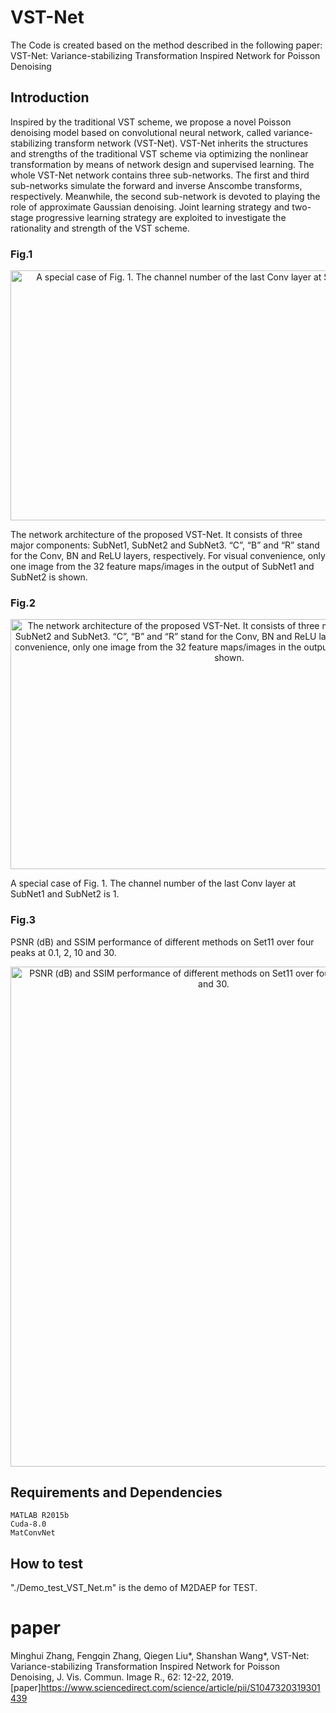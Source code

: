 # VST-Net
The Code is created based on the method described in the following paper:
VST-Net: Variance-stabilizing Transformation Inspired Network for Poisson Denoising 

## Introduction 
Inspired by the traditional VST scheme, we propose a novel Poisson denoising model based on convolutional neural network, called variance-stabilizing transform network (VST-Net). VST-Net inherits the structures and strengths of the traditional VST scheme via optimizing the nonlinear transformation by means of network design and supervised learning. The whole VST-Net network contains three sub-networks. The first and third sub-networks simulate the forward and inverse Anscombe transforms, respectively. Meanwhile, the second sub-network is devoted to playing the role of approximate Gaussian denoising. Joint learning strategy and two-stage progressive learning strategy are exploited to investigate the rationality and strength of the VST scheme. 

### Fig.1
<div align=center><img src="https://github.com/yqx7150/VST-Net/blob/master/fig/fig1.png" width="700" height="400" alt="A special case of Fig. 1. The channel number of the last Conv layer at SubNet1 and SubNet2 is 1."/></div>
 
The network architecture of the proposed VST-Net. It consists of three major components: SubNet1, SubNet2 and SubNet3. “C”, “B” and “R” stand for the Conv, BN and ReLU layers, respectively. For visual convenience, only one image from the 32 feature maps/images in the output of SubNet1 and SubNet2 is shown.
### Fig.2
<div align=center><img src="https://github.com/yqx7150/VST-Net/blob/master/fig/fig2.png" width="700" height="400" alt="The network architecture of the proposed VST-Net. It consists of three major components: SubNet1, SubNet2 and SubNet3. “C”, “B” and “R” stand for the Conv, BN and ReLU layers, respectively. For visual convenience, only one image from the 32 feature maps/images in the output of SubNet1 and SubNet2 is shown."/></div>

A special case of Fig. 1. The channel number of the last Conv layer at SubNet1 and SubNet2 is 1.
### Fig.3
PSNR (dB) and SSIM performance of different methods on Set11 over four peaks at 0.1, 2, 10 and 30.
<div align=center><img src="https://github.com/yqx7150/VST-Net/blob/master/fig/fig3.png" width="650" height="800" alt="PSNR (dB) and SSIM performance of different methods on Set11 over four peaks at 0.1, 2, 10 and 30."/></div>

## Requirements and Dependencies
    MATLAB R2015b
    Cuda-8.0
    MatConvNet

## How to test
"./Demo_test_VST_Net.m" is the demo of M2DAEP for TEST.

# paper
Minghui Zhang, Fengqin Zhang, Qiegen Liu*, Shanshan Wang*, VST-Net: Variance-stabilizing Transformation Inspired Network for Poisson Denoising, J. Vis. Commun. Image R., 62: 12-22, 2019. 
[paper]https://www.sciencedirect.com/science/article/pii/S1047320319301439
